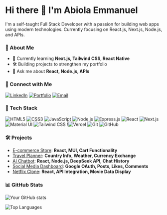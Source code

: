 # Hi there 👋 I'm Abiola Emmanuel

I'm a self-taught Full Stack Developer with a passion for building web apps using modern technologies. Currently focusing on React.js, Next.js, Node.js, and APIs.

### 💼 About Me

* 🌱 Currently learning **Next.js, Tailwind CSS, React Native**
* 🛠️ Building projects to strengthen my portfolio
* 💬 Ask me about **React, Node.js, APIs**

### 🔗 Connect with Me

[![LinkedIn](https://img.shields.io/badge/LinkedIn-%230077B5.svg?\&logo=linkedin\&logoColor=white\&style=for-the-badge)]() [![Portfolio](https://img.shields.io/badge/Portfolio-%2312100E.svg?\&logo=githubpages\&logoColor=white\&style=for-the-badge)]() [![Email](https://img.shields.io/badge/Email-D14836?logo=gmail\&logoColor=white\&style=for-the-badge)](mailto:sijuwolaabiola@gmail.com)

### 🚀 Tech Stack

![HTML5](https://img.shields.io/badge/HTML5-E34F26?logo=html5\&logoColor=white\&style=for-the-badge) ![CSS3](https://img.shields.io/badge/CSS3-1572B6?logo=css3\&logoColor=white\&style=for-the-badge) ![JavaScript](https://img.shields.io/badge/JavaScript-F7DF1E?logo=javascript\&logoColor=black\&style=for-the-badge) ![Node.js](https://img.shields.io/badge/Node.js-339933?logo=nodedotjs\&logoColor=white\&style=for-the-badge) ![Express.js](https://img.shields.io/badge/Express.js-000000?logo=express\&logoColor=white\&style=for-the-badge) ![React](https://img.shields.io/badge/React-61DAFB?logo=react\&logoColor=black\&style=for-the-badge) ![Next.js](https://img.shields.io/badge/Next.js-000000?logo=nextdotjs\&logoColor=white\&style=for-the-badge) ![Material UI](https://img.shields.io/badge/Material_UI-0081CB?logo=mui\&logoColor=white\&style=for-the-badge) ![Tailwind CSS](https://img.shields.io/badge/Tailwind_CSS-38B2AC?logo=tailwind-css\&logoColor=white\&style=for-the-badge) !![Vercel](https://img.shields.io/badge/Vercel-000000?logo=vercel\&logoColor=white\&style=for-the-badge) ![Git](https://img.shields.io/badge/Git-F05032?logo=git\&logoColor=white\&style=for-the-badge) ![GitHub](https://img.shields.io/badge/GitHub-181717?logo=github\&logoColor=white\&style=for-the-badge)


### 🛠️ Projects

* [E-commerce Store](https://github.com/Abiola-Emmanuel/ecommerce-store): **React, MUI, Cart Functionality**
* [Travel Planner](https://github.com/Abiola-Emmanuel/travel-planner): **Country Info, Weather, Currency Exchange**
* [AI Chatbot](https://github.com/Abiola-Emmanuel/ai-chatbot): **React, Node.js, DeepSeek API, Chat History**
* [Social Media Dashboard](https://https://myadminpostboard.vercel.app/): **Google OAuth, Posts, Likes, Comments**
* [Netflix Clone](https://netflix-clone-ivory-xi-33.vercel.app): **React, API Integration, Movie Data Display**

### 📊 GitHub Stats

![Your GitHub stats](https://github-readme-stats.vercel.app/api?username=Abiola-Emmanuel\&show_icons=true\&theme=radical)

![Top Languages](https://github-readme-stats.vercel.app/api/top-langs/?username=Abiola-Emmanuel\&layout=compact\&theme=radical)
